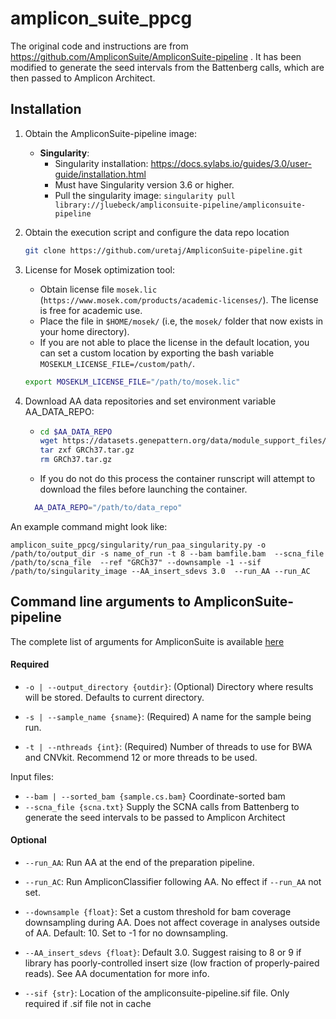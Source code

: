 # amplicon_suite_ppcg

The original code and instructions are from https://github.com/AmpliconSuite/AmpliconSuite-pipeline . It has been modified to generate the seed intervals from the Battenberg calls, which are then passed to Amplicon Architect.

## Installation
1. Obtain the AmpliconSuite-pipeline image:
   - **Singularity**:
     * Singularity installation: https://docs.sylabs.io/guides/3.0/user-guide/installation.html
     * Must have Singularity version 3.6 or higher.
     * Pull the singularity image: `singularity pull library://jluebeck/ampliconsuite-pipeline/ampliconsuite-pipeline`
2. Obtain the execution script and configure the data repo location
    ```bash
    git clone https://github.com/uretaj/AmpliconSuite-pipeline.git
    ```
3. License for Mosek optimization tool:
    * Obtain license file `mosek.lic` (`https://www.mosek.com/products/academic-licenses/`). The license is free for academic use.
    * Place the file in `$HOME/mosek/` (i.e, the `mosek/` folder that now exists in your home directory).
    * If you are not able to place the license in the default location, you can set a custom location by exporting the bash variable   `MOSEKLM_LICENSE_FILE=/custom/path/`.
     ```bash
     export MOSEKLM_LICENSE_FILE="/path/to/mosek.lic"
     ```
4. Download AA data repositories and set environment variable AA_DATA_REPO:
   -  ```bash
      cd $AA_DATA_REPO
      wget https://datasets.genepattern.org/data/module_support_files/AmpliconArchitect/GRCh37.tar.gz
      tar zxf GRCh37.tar.gz
      rm GRCh37.tar.gz
      ```
   - If you do not do this process the container runscript will attempt to download the files before launching the container.

   ```bash
     AA_DATA_REPO="/path/to/data_repo"
   ```
An example command might look like:

`amplicon_suite_ppcg/singularity/run_paa_singularity.py -o /path/to/output_dir -s name_of_run -t 8 --bam bamfile.bam  --scna_file /path/to/scna_file  --ref "GRCh37" --downsample -1 --sif /path/to/singularity_image --AA_insert_sdevs 3.0  --run_AA --run_AC`

## Command line arguments to AmpliconSuite-pipeline
The complete list of arguments for AmpliconSuite is available [here](https://github.com/AmpliconSuite/AmpliconSuite-pipeline/blob/master/README.md )
#### Required
- `-o | --output_directory {outdir}`: (Optional) Directory where results will be stored. Defaults to current directory.

- `-s | --sample_name {sname}`: (Required) A name for the sample being run.

- `-t | --nthreads {int}`: (Required) Number of threads to use for BWA and CNVkit. Recommend 12 or more threads to be used.

Input files:

  * `--bam | --sorted_bam {sample.cs.bam}` Coordinate-sorted bam
  * `--scna_file {scna.txt}` Supply the SCNA calls from Battenberg to generate the seed intervals to be passed to Amplicon Architect
  
#### Optional

- `--run_AA`: Run AA at the end of the preparation pipeline.

- `--run_AC`: Run AmpliconClassifier following AA. No effect if `--run_AA` not set.

- `--downsample {float}`: Set a custom threshold for bam coverage downsampling during AA. Does not affect coverage in analyses outside of AA. Default: 10. Set to -1 for no downsampling.

- `--AA_insert_sdevs {float}`: Default 3.0. Suggest raising to 8 or 9 if library has poorly-controlled insert size (low fraction of properly-paired reads). See AA documentation for more info.

- `--sif {str}`: Location of the ampliconsuite-pipeline.sif file. Only required if .sif file not in cache
